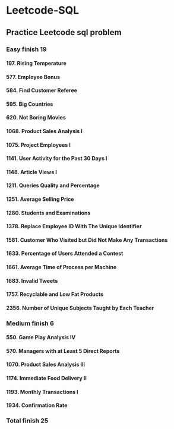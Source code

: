 # Leetcode-SQL
## Practice Leetcode sql problem

### Easy finish 19

#### 197. Rising Temperature
#### 577. Employee Bonus
#### 584. Find Customer Referee
#### 595. Big Countries
#### 620. Not Boring Movies
#### 1068. Product Sales Analysis I
#### 1075. Project Employees I
#### 1141. User Activity for the Past 30 Days I
#### 1148. Article Views I
#### 1211. Queries Quality and Percentage
#### 1251. Average Selling Price
#### 1280. Students and Examinations
#### 1378. Replace Employee ID With The Unique Identifier
#### 1581. Customer Who Visited but Did Not Make Any Transactions
#### 1633. Percentage of Users Attended a Contest
#### 1661. Average Time of Process per Machine
#### 1683. Invalid Tweets
#### 1757. Recyclable and Low Fat Products
#### 2356. Number of Unique Subjects Taught by Each Teacher


### Medium finish 6

#### 550. Game Play Analysis IV
#### 570. Managers with at Least 5 Direct Reports
#### 1070. Product Sales Analysis III
#### 1174. Immediate Food Delivery II
#### 1193. Monthly Transactions I
#### 1934. Confirmation Rate


### Total finish 25
